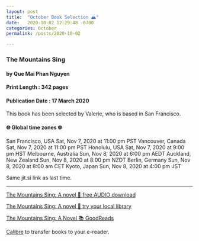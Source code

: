 ```yaml
---
layout: post
title:  "October Book Selection 🏔"
date:   2020-10-02 12:29:48 -0700
categories: October
permalink: /posts/2020-10-02

---
```


### The Mountains Sing
#### by Que Mai Phan Nguyen
#### Print Length : 342 pages
#### Publication Date :  17 March 2020

This book has been selected by Valerie, who is based in San Francisco.

####  🌐 Global time zones 🌐

San Francisco, USA       Sat, Nov 7, 2020 at 11:00 pm PST
Vancouver, Canada        Sat, Nov 7, 2020 at 11:00 pm PST
Honolulu, USA            Sat, Nov 7, 2020 at 9:00 pm HST
Melbourne, Australia     Sun, Nov 8, 2020 at 6:00 pm AEDT
Auckland, New Zealand    Sun, Nov 8, 2020 at 8:00 pm NZDT
Berlin, Germany          Sun, Nov 8, 2020 at 8:00 am CET
Kyoto, Japan             Sun, Nov 8, 2020 at 4:00 pm JST


Same jit.si link as last time.

---

[The Mountains Sing: A novel 🔗 free AUDIO download](https://audiboi.com/book/the-mountains-sing/)

[The Mountains Sing: A novel 🔗  try your local library](https://www.overdrive.com/media/4906046/the-mountains-sing)

[The Mountains Sing: A Novel 📚 GoodReads](https://www.goodreads.com/book/show/49631287-the-mountains-sing)

[Calibre](https://calibre-ebook.com/) to transfer books to your e-reader.

